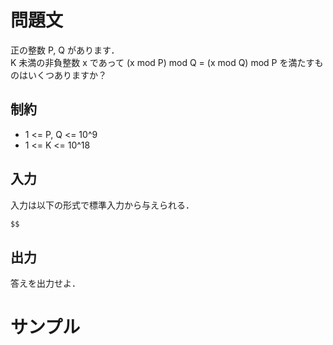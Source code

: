 問題文
=====
正の整数 P, Q があります．  
K 未満の非負整数 x であって (x mod P) mod Q = (x mod Q) mod P を満たすものはいくつありますか？  

制約
-----
- 1 <= P, Q <= 10^9
- 1 <= K <= 10^18

入力
-----
入力は以下の形式で標準入力から与えられる．
```md
$$
```

出力
-----
答えを出力せよ．  

サンプル
=====
```入力例1

```
```出力例1

```
